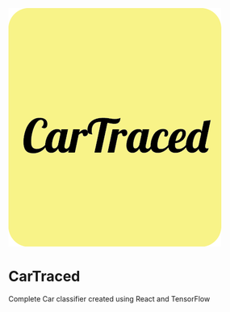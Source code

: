 ![App logo](./public/img/CarTraced.png)


# CarTraced

Complete Car classifier created using React and TensorFlow
